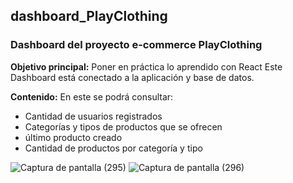 ## dashboard_PlayClothing
### Dashboard del proyecto e-commerce PlayClothing

**Objetivo principal:**
Poner en práctica lo aprendido con React
Este Dashboard está conectado a la aplicación y base de datos. 

**Contenido:**
En este se podrá consultar:
- Cantidad de usuarios registrados
- Categorías y tipos de productos que se ofrecen
- último producto creado
- Cantidad de productos por categoría y tipo

![Captura de pantalla (295)](https://user-images.githubusercontent.com/90654375/158637362-21d060af-df5c-4998-bb36-374fed2f09d8.png)
![Captura de pantalla (296)](https://user-images.githubusercontent.com/90654375/158637368-79248c87-3bec-40b1-808b-c08a5a28f7f0.png)
